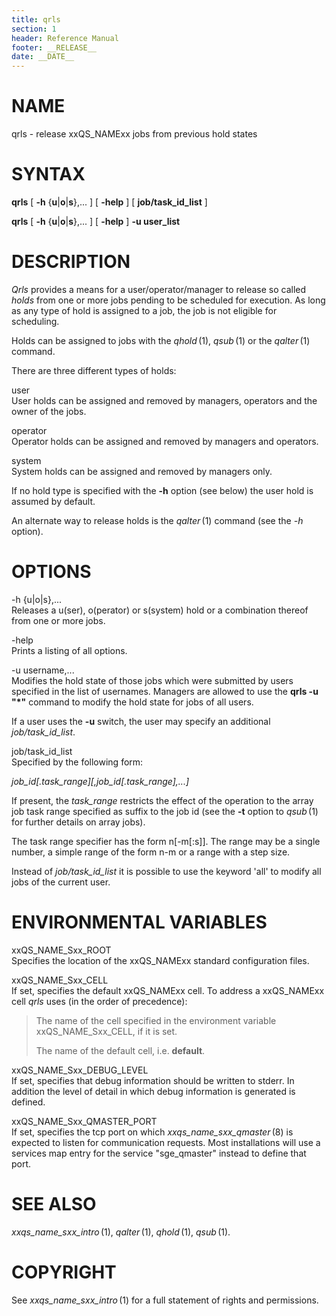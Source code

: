 ```yaml
---
title: qrls
section: 1
header: Reference Manual
footer: __RELEASE__
date: __DATE__
---
```


# NAME

qrls - release xxQS_NAMExx jobs from previous hold states

# SYNTAX

**qrls** \[ **-h** {**u**\|**o**\|**s**},... \] \[ **-help** \] \[
**job/task_id_list** \]

**qrls** \[ **-h** {**u**\|**o**\|**s**},... \] \[ **-help** \] **-u
user_list**

# DESCRIPTION

*Qrls* provides a means for a user/operator/manager to release so called
*holds* from one or more jobs pending to be scheduled for execution. As
long as any type of hold is assigned to a job, the job is not eligible
for scheduling.

Holds can be assigned to jobs with the *qhold* (1), *qsub* (1) or the
*qalter* (1) command.

There are three different types of holds:

user  
User holds can be assigned and removed by managers, operators and the
owner of the jobs.

operator  
Operator holds can be assigned and removed by managers and operators.

system  
System holds can be assigned and removed by managers only.

If no hold type is specified with the **-h** option (see below) the user
hold is assumed by default.

An alternate way to release holds is the *qalter* (1) command (see the
*-h* option).

# OPTIONS

-h {u\|o\|s},...  
Releases a u(ser), o(perator) or s(system) hold or a combination thereof
from one or more jobs.

-help  
Prints a listing of all options.

-u username,...  
Modifies the hold state of those jobs which were submitted by users
specified in the list of usernames. Managers are allowed to use the
**qrls -u "\*"** command to modify the hold state for jobs of all users.

If a user uses the **-u** switch, the user may specify an additional
*job/task_id_list*.

job/task_id_list  
Specified by the following form:

*job_id\[.task_range\]\[,job_id\[.task_range\],...\]*

If present, the *task_range* restricts the effect of the operation to
the array job task range specified as suffix to the job id (see the
**-t** option to *qsub* (1) for further details on array jobs).

The task range specifier has the form n\[-m\[:s\]\]. The range may be a
single number, a simple range of the form n-m or a range with a step
size.

Instead of *job/task_id_list* it is possible to use the keyword 'all' to
modify all jobs of the current user.

# ENVIRONMENTAL VARIABLES

xxQS_NAME_Sxx_ROOT  
Specifies the location of the xxQS_NAMExx standard configuration files.

xxQS_NAME_Sxx_CELL  
If set, specifies the default xxQS_NAMExx cell. To address a xxQS_NAMExx
cell *qrls* uses (in the order of precedence):

> The name of the cell specified in the environment variable
> xxQS_NAME_Sxx_CELL, if it is set.
>
> The name of the default cell, i.e. **default**.

xxQS_NAME_Sxx_DEBUG_LEVEL  
If set, specifies that debug information should be written to stderr. In
addition the level of detail in which debug information is generated is
defined.

xxQS_NAME_Sxx_QMASTER_PORT  
If set, specifies the tcp port on which *xxqs_name_sxx_qmaster* (8) is
expected to listen for communication requests. Most installations will
use a services map entry for the service "sge_qmaster" instead to define
that port.

# SEE ALSO

*xxqs_name_sxx_intro* (1), *qalter* (1), *qhold* (1), *qsub* (1).

# COPYRIGHT

See *xxqs_name_sxx_intro* (1) for a full statement of rights and
permissions.
